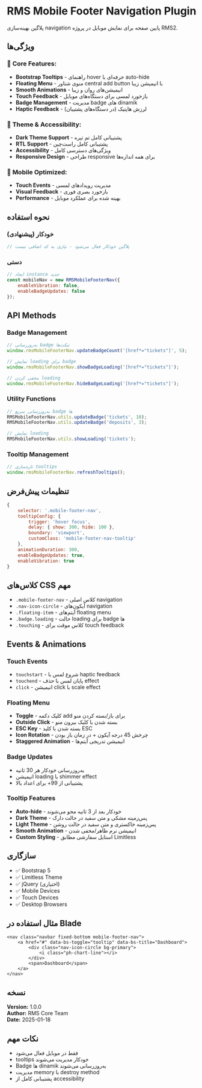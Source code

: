 # RMS Mobile Footer Navigation Plugin

پلاگین بهینه‌سازی navigation پایین صفحه برای نمایش موبایل در پروژه RMS2.

## ویژگی‌ها

### 🎯 **Core Features:**
- **Bootstrap Tooltips** - راهنمای hover حرفه‌ای با auto-hide
- **Floating Menu** - منوی شناور central add button با انیمیشن زیبا
- **Smooth Animations** - انیمیشن‌های روان و زیبا
- **Touch Feedback** - بازخورد لمسی برای دستگاه‌های موبایل
- **Badge Management** - مدیریت badge های dinamik
- **Haptic Feedback** - لرزش هاپتیک (در دستگاه‌های پشتیبان)

### 🌙 **Theme & Accessibility:**
- **Dark Theme Support** - پشتیبانی کامل تم تیره
- **RTL Support** - پشتیبانی کامل راست‌چین
- **Accessibility** - ویژگی‌های دسترسی کامل
- **Responsive Design** - طراحی responsive برای همه اندازه‌ها

### 📱 **Mobile Optimized:**
- **Touch Events** - مدیریت رویدادهای لمسی
- **Visual Feedback** - بازخورد بصری فوری
- **Performance** - بهینه شده برای عملکرد موبایل

## نحوه استفاده

### خودکار (پیشنهادی)
```javascript
// پلاگین خودکار فعال می‌شود - نیازی به کد اضافی نیست
```

### دستی
```javascript
// ایجاد instance جدید
const mobileNav = new RMSMobileFooterNav({
    enableVibration: false,
    enableBadgeUpdates: false
});
```

## API Methods

### Badge Management
```javascript
// به‌روزرسانی badge تیکت‌ها
window.rmsMobileFooterNav.updateBadgeCount('[href*="tickets"]', 5);

// نمایش loading برای badge
window.rmsMobileFooterNav.showBadgeLoading('[href*="tickets"]');

// مخفی کردن loading
window.rmsMobileFooterNav.hideBadgeLoading('[href*="tickets"]');
```

### Utility Functions
```javascript
// به‌روزرسانی سریع badge ها
RMSMobileFooterNav.utils.updateBadge('tickets', 10);
RMSMobileFooterNav.utils.updateBadge('deposits', 3);

// نمایش loading
RMSMobileFooterNav.utils.showLoading('tickets');
```

### Tooltip Management
```javascript
// تازه‌سازی tooltips
window.rmsMobileFooterNav.refreshTooltips();
```

## تنظیمات پیش‌فرض

```javascript
{
    selector: '.mobile-footer-nav',
    tooltipConfig: {
        trigger: 'hover focus',
        delay: { show: 300, hide: 100 },
        boundary: 'viewport',
        customClass: 'mobile-footer-nav-tooltip'
    },
    animationDuration: 300,
    enableBadgeUpdates: true,
    enableVibration: true
}
```

## کلاس‌های CSS مهم

- `.mobile-footer-nav` - کلاس اصلی navigation
- `.nav-icon-circle` - آیکون‌های navigation
- `.floating-item` - آیتم‌های floating menu
- `.badge.loading` - حالت loading برای badge ها
- `.touching` - کلاس موقت برای touch feedback

## Events & Animations

### Touch Events
- `touchstart` - شروع لمس با haptic feedback
- `touchend` - پایان لمس با حذف effect
- `click` - انیمیشن click با scale effect

### Floating Menu
- **Toggle** - کلیک دکمه add برای باز/بسته کردن منو
- **Outside Click** - بسته شدن با کلیک بیرون منو
- **ESC Key** - بسته شدن با کلید ESC
- **Icon Rotation** - چرخش 45 درجه آیکون + در زمان باز بودن
- **Staggered Animation** - انیمیشن تدریجی آیتم‌ها

### Badge Updates
- به‌روزرسانی خودکار هر 30 ثانیه
- انیمیشن loading با shimmer effect
- پشتیبانی از 99+ برای اعداد بالا

### Tooltip Features
- **Auto-hide** - خودکار بعد از 3 ثانیه محو می‌شوند
- **Dark Theme** - پس‌زمینه مشکی و متن سفید در حالت دارک
- **Light Theme** - پس‌زمینه خاکستری و متن سفید در حالت روشن
- **Smooth Animation** - انیمیشن نرم ظاهر/مخفی شدن
- **Custom Styling** - استایل سفارشی مطابق Limitless

## سازگاری

- ✅ Bootstrap 5
- ✅ Limitless Theme  
- ✅ jQuery (اختیاری)
- ✅ Mobile Devices
- ✅ Touch Devices
- ✅ Desktop Browsers

## مثال استفاده در Blade

```blade
<nav class="navbar fixed-bottom mobile-footer-nav">
    <a href="#" data-bs-toggle="tooltip" data-bs-title="Dashboard">
        <div class="nav-icon-circle bg-primary">
            <i class="ph-chart-line"></i>
        </div>
        <span>Dashboard</span>
    </a>
</nav>
```

## نسخه

**Version:** 1.0.0  
**Author:** RMS Core Team  
**Date:** 2025-01-18

## نکات مهم

- فقط در موبایل فعال می‌شود
- tooltips خودکار مدیریت می‌شوند
- Badge ها dinamik به‌روزرسانی می‌شوند  
- مدیریت memory با destroy method
- پشتیبانی کامل از accessibility
